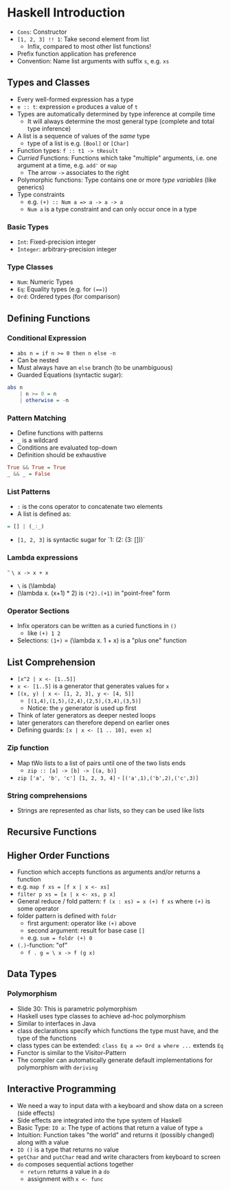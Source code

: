 # Haskell Introduction
- `Cons`: Constructor
- `[1, 2, 3] !! 1`: Take second element from list
    - Infix, compared to most other list functions!
- Prefix function application has preference
- Convention: Name list arguments with suffix `s`, e.g. `xs`

## Types and Classes
- Every well-formed expression has a type
- `e :: t`: expression `e` produces a value of `t`
- Types are automatically determined by type inference at compile time
    - It will always determine the most general type (complete and total type inference)
- A list is a sequence of values of the *same* type
    - type of a list is e.g. `[Bool]` or `[Char]`
- Function types: `f :: t1 -> tResult`
- *Curried* Functions: Functions which take "multiple" arguments, i.e. one argument at a time, e.g. `add'` or `map`
    - The arrow `->` associates to the right
- Polymorphic functions: Type contains one or more *type variables* (like generics)
- Type constraints
    - e.g. `(+) :: Num a => a -> a -> a`
    - `Num a` is a type constraint and can only occur once in a type

### Basic Types
- `Int`: Fixed-precision integer
- `Integer`: arbitrary-precision integer

### Type Classes
- `Num`: Numeric Types
- `Eq`: Equality types (e.g. for `(==)`)
- `Ord`: Ordered types (for comparison)

## Defining Functions
### Conditional Expression
- `abs n = if n >= 0 then n else -n`
- Can be nested
- Must always have an `else` branch (to be unambiguous)
- Guarded Equations (syntactic sugar):
```haskell
abs n
    | n >= 0 = n
    | otherwise = -n
```

### Pattern Matching
- Define functions with patterns
- `_` is a wildcard
- Conditions are evaluated top-down
- Definition should be exhaustive
``` haskell
True && True = True
_ && _ = False
```

### List Patterns
- `:` is the cons operator to concatenate two elements
- A list is defined as:
```haskell
= [] | (_:_)
```
- `[1, 2, 3]` is syntactic sugar for ´1: (2: (3: []))´

### Lambda expressions

⁻ `\ x -> x + x`
- `\` is \(\lambda\)
- \(\lambda x. (x+1) * 2\) is `(*2).(+1)` in "point-free" form

### Operator Sections
- Infix operators can be written as a curied functions in `()`
    - like `(+) 1 2`
- Selections: `(1+)` = \(\lambda x. 1 + x\) is a "plus one" function

## List Comprehension
- `[x^2 | x <- [1..5]]`
- `x <- [1..5]` is a generator that generates values for `x`
- `[(x, y) | x <- [1, 2, 3], y <- [4, 5]]`
    - `[(1,4),(1,5),(2,4),(2,5),(3,4),(3,5)]`
    - Notice: the `y` generator is used up first
- Think of later generators as deeper nested loops
- later generators can therefore depend on earlier ones
- Defining guards: `[x | x <- [1 .. 10], even x]`

### Zip function
- Map tWo lists to a list of pairs until one of the two lists ends
    - `zip :: [a] -> [b] -> [(a, b)]`
- `zip ['a', 'b', 'c'] [1, 2, 3, 4]` - `[('a',1),('b',2),('c',3)]`

### String comprehensions
- Strings are represented as char lists, so they can be used like lists

## Recursive Functions

## Higher Order Functions
- Function which accepts functions as arguments and/or returns a function
- e.g. `map f xs = [f x | x <- xs]`
- `filter p xs = [x | x <- xs, p x]`
- General reduce / fold pattern: `f (x : xs) = x (+) f xs` where `(+)` is some operator
- folder pattern is defined with `foldr`
    - first argument: operator like `(+)` above
    - second argument: result for base case `[]`
    - e.g. `sum = foldr (+) 0`
- `(.)`-function: "of"
    - `f . g = \ x -> f (g x)`

## Data Types

### Polymorphism
- Slide 30: This is parametric polymorphism
- Haskell uses type classes to achieve ad-hoc polymorphism
- Similar to interfaces in Java
- class declarations specify which functions the type must have, and the type of the functions
- class types can be extended: `class Eq a => Ord a where ...` extends `Eq`
- Functor is similar to the Visitor-Pattern
- The compiler can automatically generate default implementations for polymorphism with `deriving`

## Interactive Programming
- We need a way to input data with a keyboard and show data on a screen (side effects)
- Side effects are integrated into the type system of Haskell
- Basic Type: `IO a`: The type of actions that return a value of type `a`
- Intuition: Function takes "the world" and returns it (possibly changed) along with a value
- `IO ()` is a type that returns no value
- `getChar` and `putChar` read and write characters from keyboard to screen
- `do` composes sequential actions together
    - `return` returns a value in a `do`
    - assignment with `x <- func`